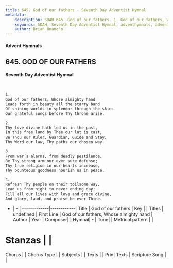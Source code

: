 ```yaml
---
title: 645. God of our fathers - Seventh Day Adventist Hymnal
metadata:
    description: SDAH 645. God of our fathers. 1. God of our fathers, Whose almighty hand Leads forth in beauty all the starry band Of shining worlds in splendor through the skies Our grateful songs before Thy throne arise.
    keywords: SDAH, Seventh Day Adventist Hymnal, adventhymnals, advent hymnals, God of our fathers, God of our fathers, Whose almighty hand 
    author: Brian Onang'o
---
```


#### Advent Hymnals
## 645. GOD OF OUR FATHERS
#### Seventh Day Adventist Hymnal

```txt


1.
God of our fathers, Whose almighty hand
Leads forth in beauty all the starry band
Of shining worlds in splendor through the skies
Our grateful songs before Thy throne arise.

2.
Thy love divine hath led us in the past,
In this free land by Thee our lot is cast,
Be Thou our Ruler, Guardian, Guide and Stay,
Thy Word our law, Thy paths our chosen way.

3.
From war’s alarms, from deadly pestilence,
Be Thy strong arm our ever sure defense;
Thy true religion in our hearts increase,
Thy bounteous goodness nourish us in peace.

4.
Refresh Thy people on their toilsome way,
Lead us from night to never ending day;
Fill all our lives with love and grace divine,
And glory, laud, and praise be ever Thine.


```

- |   -  |
-------------|------------|
Title | God of our fathers |
Key |  |
Titles | undefined |
First Line | God of our fathers, Whose almighty hand |
Author | 
Year | 
Composer|  |
Hymnal|  - |
Tune|  |
Metrical pattern | |
# Stanzas |  |
Chorus |  |
Chorus Type |  |
Subjects |  |
Texts |  |
Print Texts | 
Scripture Song |  |
  
